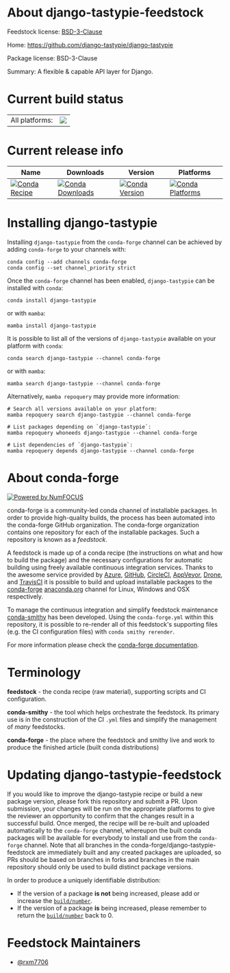 About django-tastypie-feedstock
===============================

Feedstock license: [BSD-3-Clause](https://github.com/conda-forge/django-tastypie-feedstock/blob/main/LICENSE.txt)

Home: https://github.com/django-tastypie/django-tastypie

Package license: BSD-3-Clause

Summary: A flexible & capable API layer for Django.

Current build status
====================


<table><tr><td>All platforms:</td>
    <td>
      <a href="https://dev.azure.com/conda-forge/feedstock-builds/_build/latest?definitionId=23829&branchName=main">
        <img src="https://dev.azure.com/conda-forge/feedstock-builds/_apis/build/status/django-tastypie-feedstock?branchName=main">
      </a>
    </td>
  </tr>
</table>

Current release info
====================

| Name | Downloads | Version | Platforms |
| --- | --- | --- | --- |
| [![Conda Recipe](https://img.shields.io/badge/recipe-django--tastypie-green.svg)](https://anaconda.org/conda-forge/django-tastypie) | [![Conda Downloads](https://img.shields.io/conda/dn/conda-forge/django-tastypie.svg)](https://anaconda.org/conda-forge/django-tastypie) | [![Conda Version](https://img.shields.io/conda/vn/conda-forge/django-tastypie.svg)](https://anaconda.org/conda-forge/django-tastypie) | [![Conda Platforms](https://img.shields.io/conda/pn/conda-forge/django-tastypie.svg)](https://anaconda.org/conda-forge/django-tastypie) |

Installing django-tastypie
==========================

Installing `django-tastypie` from the `conda-forge` channel can be achieved by adding `conda-forge` to your channels with:

```
conda config --add channels conda-forge
conda config --set channel_priority strict
```

Once the `conda-forge` channel has been enabled, `django-tastypie` can be installed with `conda`:

```
conda install django-tastypie
```

or with `mamba`:

```
mamba install django-tastypie
```

It is possible to list all of the versions of `django-tastypie` available on your platform with `conda`:

```
conda search django-tastypie --channel conda-forge
```

or with `mamba`:

```
mamba search django-tastypie --channel conda-forge
```

Alternatively, `mamba repoquery` may provide more information:

```
# Search all versions available on your platform:
mamba repoquery search django-tastypie --channel conda-forge

# List packages depending on `django-tastypie`:
mamba repoquery whoneeds django-tastypie --channel conda-forge

# List dependencies of `django-tastypie`:
mamba repoquery depends django-tastypie --channel conda-forge
```


About conda-forge
=================

[![Powered by
NumFOCUS](https://img.shields.io/badge/powered%20by-NumFOCUS-orange.svg?style=flat&colorA=E1523D&colorB=007D8A)](https://numfocus.org)

conda-forge is a community-led conda channel of installable packages.
In order to provide high-quality builds, the process has been automated into the
conda-forge GitHub organization. The conda-forge organization contains one repository
for each of the installable packages. Such a repository is known as a *feedstock*.

A feedstock is made up of a conda recipe (the instructions on what and how to build
the package) and the necessary configurations for automatic building using freely
available continuous integration services. Thanks to the awesome service provided by
[Azure](https://azure.microsoft.com/en-us/services/devops/), [GitHub](https://github.com/),
[CircleCI](https://circleci.com/), [AppVeyor](https://www.appveyor.com/),
[Drone](https://cloud.drone.io/welcome), and [TravisCI](https://travis-ci.com/)
it is possible to build and upload installable packages to the
[conda-forge](https://anaconda.org/conda-forge) [anaconda.org](https://anaconda.org/)
channel for Linux, Windows and OSX respectively.

To manage the continuous integration and simplify feedstock maintenance
[conda-smithy](https://github.com/conda-forge/conda-smithy) has been developed.
Using the ``conda-forge.yml`` within this repository, it is possible to re-render all of
this feedstock's supporting files (e.g. the CI configuration files) with ``conda smithy rerender``.

For more information please check the [conda-forge documentation](https://conda-forge.org/docs/).

Terminology
===========

**feedstock** - the conda recipe (raw material), supporting scripts and CI configuration.

**conda-smithy** - the tool which helps orchestrate the feedstock.
                   Its primary use is in the construction of the CI ``.yml`` files
                   and simplify the management of *many* feedstocks.

**conda-forge** - the place where the feedstock and smithy live and work to
                  produce the finished article (built conda distributions)


Updating django-tastypie-feedstock
==================================

If you would like to improve the django-tastypie recipe or build a new
package version, please fork this repository and submit a PR. Upon submission,
your changes will be run on the appropriate platforms to give the reviewer an
opportunity to confirm that the changes result in a successful build. Once
merged, the recipe will be re-built and uploaded automatically to the
`conda-forge` channel, whereupon the built conda packages will be available for
everybody to install and use from the `conda-forge` channel.
Note that all branches in the conda-forge/django-tastypie-feedstock are
immediately built and any created packages are uploaded, so PRs should be based
on branches in forks and branches in the main repository should only be used to
build distinct package versions.

In order to produce a uniquely identifiable distribution:
 * If the version of a package **is not** being increased, please add or increase
   the [``build/number``](https://docs.conda.io/projects/conda-build/en/latest/resources/define-metadata.html#build-number-and-string).
 * If the version of a package **is** being increased, please remember to return
   the [``build/number``](https://docs.conda.io/projects/conda-build/en/latest/resources/define-metadata.html#build-number-and-string)
   back to 0.

Feedstock Maintainers
=====================

* [@rxm7706](https://github.com/rxm7706/)

